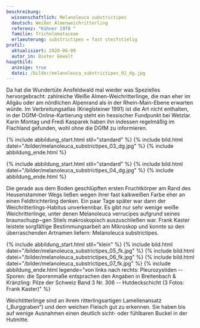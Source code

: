 ```yaml
---
beschreibung:
  wissenschaftlich: Melanoleuca substrictipes
  deutsch: Weißer Almenweichritterling
  referenz: "Kühner 1978 "
  familie: Tricholomataceae
  erlaeuterung: substrictipes = fast steifstielig
profil:
  aktualisiert: 2020-08-09
  autor_in: Dieter Gewalt
hauptbild:
  anzeige: true
  datei: /bilder/melanoleuca_substrictipes_02_dg.jpg
---
```

Da hat die Wundertüte Ansfeldwald mal wieder was Spezielles hervorgebracht: zahlreiche Weiße Almen-Weichritterlinge, die man eher im Allgäu oder am nördlichen Alpenrand als in der Rhein-Main-Ebene erwarten würde. Im Verbreitungsatlas (Krieglsteiner 1991) ist die Art nicht enthalten, in der DGfM-Online-Kartierung steht ein hessischer Fundpunkt bei Wetzlar. Karin Montag und Fredi Kasparek haben ihn indessen regelmäßig im Flachland gefunden, wohl ohne die DGfM zu informieren.

{% include abbildung_start.html stil="standard" %}
{% include bild.html datei="/bilder/melanoleuca_substrictipes_03_dg.jpg" %}
{% include abbildung_ende.html %}

{% include abbildung_start.html stil="standard" %}
{% include bild.html datei="/bilder/melanoleuca_substrictipes_04_dg.jpg" %}
{% include abbildung_ende.html %}

Die gerade aus dem Boden geschlüpften ersten Fruchtkörper am Rand des Heusenstammer Wegs ließen wegen ihrer fast kalkweißen Farbe eher an einen Feldtrichterling denken. Ein paar Tage später war dann der Weichritterlings-Habitus unverkennbar. Es gibt nur sehr wenige weiße Weichritterlinge, unter denen Melanoleuca verrucipes aufgrund seines braunschupp¬gen Stiels makroskopisch auszuschließen war. Frank Kaster leistete sorgfältige Bestimmungsarbeit am Mikroskop und konnte so den überraschenden Artnamen liefern: Melanoleuca substrictipes.

{% include abbildung_start.html stil="klein" %}
{% include bild.html datei="/bilder/melanoleuca_substrictipes_05_fk.jpg" %}
{% include bild.html datei="/bilder/melanoleuca_substrictipes_06_fk.jpg" %}
{% include bild.html datei="/bilder/melanoleuca_substrictipes_07_fk.jpg" %}
{% include abbildung_ende.html legende="von links nach rechts: Pleurozystiden -- Sporen: die Sporenmaße entsprachen den Angaben in Breitenbach & Kränzling: Pilze der Schweiz Band 3 Nr. 306 --  Hutdeckschicht    (3 Fotos: Frank Kaster)" %}

Weichtitterlinge sind an ihrem ritterlingsartigen Lamellenansatz („Burggraben“) und dem weichen Fleisch gut zu erkennen. Sie haben bis auf wenige Ausnahmen einen deutlich sicht- oder fühlbaren Buckel in der Hutmitte. 
